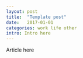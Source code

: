 ```yaml
---
layout: post
title:  "Template post"
date:   2017-01-01
categories: work life other
intro: Intro here
---
```

Article here